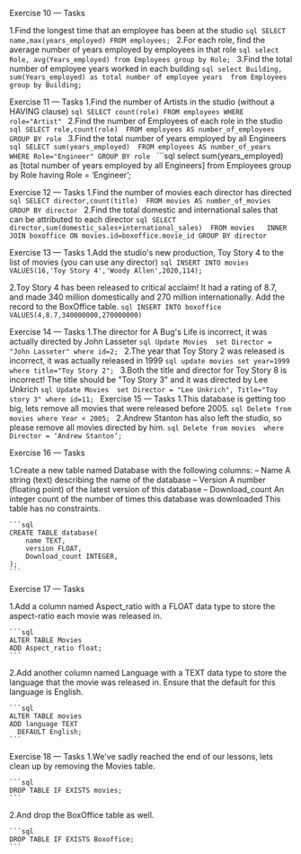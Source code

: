 Exercise 10 — Tasks

1.Find the longest time that an employee has been at the studio 
    ```sql
    SELECT name,max(years_employed) FROM employees;
    ```
2.For each role, find the average number of years employed by employees in that role
    ```sql
    select Role, avg(Years_employed) from Employees group by Role;
    ```
3.Find the total number of employee years worked in each building
    ```sql
    select Building, sum(Years_employed) as total number of employee years 
    from Employees group by Building;
    ```

Exercise 11 — Tasks
1.Find the number of Artists in the studio (without a HAVING clause)
    ```sql
    SELECT count(role) FROM employees
    WHERE role="Artist"
    ```
2.Find the number of Employees of each role in the studio
    ```sql
    SELECT role,count(role) 
    FROM employees AS number_of_employees
    GROUP BY role
    ```
3.Find the total number of years employed by all Engineers
    ```sql
    SELECT sum(years_employed) 
    FROM employees AS number_of_years
    WHERE Role="Engineer"
    GROUP BY role
    ```
    ```sql
    select sum(years_employed) as 
    [total number of years employed by all Engineers]
    from Employees 
    group by Role having Role = ‘Engineer’;

Exercise 12 — Tasks
1.Find the number of movies each director has directed 
    ```sql
    SELECT director,count(title) 
    FROM movies AS number_of_movies
    GROUP BY director
    ```
2.Find the total domestic and international sales that can be attributed to each director
    ```sql
    SELECT director,sum(domestic_sales+international_sales) 
    FROM movies  
    INNER JOIN boxoffice
        ON movies.id=boxoffice.movie_id
    GROUP BY director
    ```

Exercise 13 — Tasks
1.Add the studio's new production, Toy Story 4 to the list of movies (you can use any director)
    ```sql
    INSERT INTO movies 
    VALUES(16,'Toy Story 4','Woody Allen',2020,114);
    ```

2.Toy Story 4 has been released to critical acclaim! It had a rating of 8.7, and made 340 million domestically and 270 million internationally. Add the record to the BoxOffice table.
    ```sql
    INSERT INTO boxoffice
    VALUES(4,8.7,340000000,270000000)
    ```

Exercise 14 — Tasks
1.The director for A Bug's Life is incorrect, it was actually directed by John Lasseter
    ```sql
    Update Movies 
    set Director = "John Lasseter"
    where id=2;
    ```
2.The year that Toy Story 2 was released is incorrect, it was actually released in 1999
    ```sql
    update movies
    set year=1999
    where title="Toy Story 2";
    ```
3.Both the title and director for Toy Story 8 is incorrect! The title should be "Toy Story 3" and it was directed by Lee Unkrich
    ```sql
    Update Movies 
    set Director = "Lee Unkrich",
    Title="Toy story 3"
    where id=11;
    ```
Exercise 15 — Tasks
1.This database is getting too big, lets remove all movies that were released before 2005. 
    ```sql
    Delete from movies
    where Year < 2005;
    ```
2.Andrew Stanton has also left the studio, so please remove all movies directed by him. 
    ```sql
    Delete from movies 
    where Director = ‘Andrew Stanton’;
    ``` 
 
Exercise 16 — Tasks

1.Create a new table named Database with the following columns:
– Name A string (text) describing the name of the database
– Version A number (floating point) of the latest version of this database
– Download_count An integer count of the number of times this database was downloaded
This table has no constraints.   

    ```sql
    CREATE TABLE database(
        name TEXT,
        version FLOAT,
        Download_count INTEGER,
    );
    ```

Exercise 17 — Tasks

1.Add a column named Aspect_ratio with a FLOAT data type to store the aspect-ratio each movie was released in. 
    
    ```sql
    ALTER TABLE Movies 
    ADD Aspect_ratio float;
    ```
2.Add another column named Language with a TEXT data type to store the language that the movie was released in. Ensure that the default for this language is English.
   
    ```sql
    ALTER TABLE movies
    ADD language TEXT
      DEFAULT English;
    ```

Exercise 18 — Tasks
1.We've sadly reached the end of our lessons, lets clean up by removing the Movies table.

    ```sql
    DROP TABLE IF EXISTS movies;
    ```
2.And drop the BoxOffice table as well.

    ```sql
    DROP TABLE IF EXISTS Boxoffice;
    ```